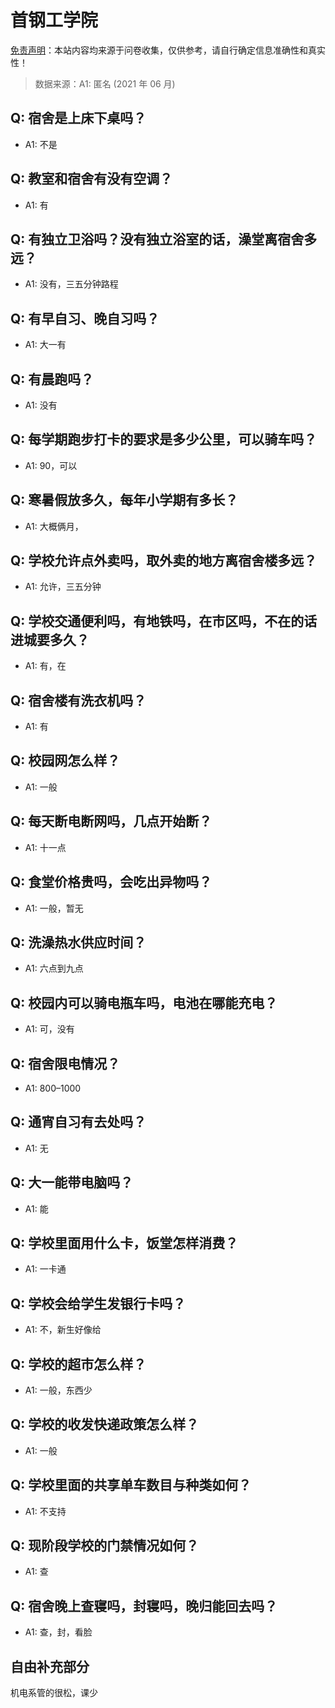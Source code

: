 # 首钢工学院

[免责声明](https://colleges.chat/#_3)：本站内容均来源于问卷收集，仅供参考，请自行确定信息准确性和真实性！

> 数据来源：A1: 匿名 (2021 年 06 月)

## Q: 宿舍是上床下桌吗？

- A1: 不是

## Q: 教室和宿舍有没有空调？

- A1: 有

## Q: 有独立卫浴吗？没有独立浴室的话，澡堂离宿舍多远？

- A1: 没有，三五分钟路程

## Q: 有早自习、晚自习吗？

- A1: 大一有

## Q: 有晨跑吗？

- A1: 没有

## Q: 每学期跑步打卡的要求是多少公里，可以骑车吗？

- A1: 90，可以

## Q: 寒暑假放多久，每年小学期有多长？

- A1: 大概俩月，

## Q: 学校允许点外卖吗，取外卖的地方离宿舍楼多远？

- A1: 允许，三五分钟

## Q: 学校交通便利吗，有地铁吗，在市区吗，不在的话进城要多久？

- A1: 有，在

## Q: 宿舍楼有洗衣机吗？

- A1: 有

## Q: 校园网怎么样？

- A1: 一般

## Q: 每天断电断网吗，几点开始断？

- A1: 十一点

## Q: 食堂价格贵吗，会吃出异物吗？

- A1: 一般，暂无

## Q: 洗澡热水供应时间？

- A1: 六点到九点

## Q: 校园内可以骑电瓶车吗，电池在哪能充电？

- A1: 可，没有

## Q: 宿舍限电情况？

- A1: 800–1000

## Q: 通宵自习有去处吗？

- A1: 无

## Q: 大一能带电脑吗？

- A1: 能

## Q: 学校里面用什么卡，饭堂怎样消费？

- A1: 一卡通

## Q: 学校会给学生发银行卡吗？

- A1: 不，新生好像给

## Q: 学校的超市怎么样？

- A1: 一般，东西少

## Q: 学校的收发快递政策怎么样？

- A1: 一般

## Q: 学校里面的共享单车数目与种类如何？

- A1: 不支持

## Q: 现阶段学校的门禁情况如何？

- A1: 查

## Q: 宿舍晚上查寝吗，封寝吗，晚归能回去吗？

- A1: 查，封，看脸

## 自由补充部分

机电系管的很松，课少